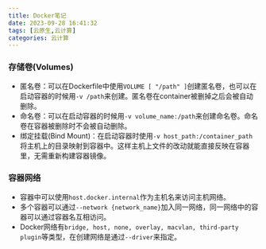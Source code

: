 ```yaml
---
title: Docker笔记
date: 2023-09-28 16:41:32
tags: [云原生,云计算]
categories: 云计算
---
```


### 存储卷(Volumes)

 - 匿名卷：可以在Dockerfile中使用`VOLUME [ "/path" ]`创建匿名卷，也可以在启动容器的时候用`-v /path`来创建。匿名卷在container被删掉之后会被自动删除。
 - 命名卷：可以在启动容器的时候用`-v volume_name:/path`来创建命名卷。命名卷在容器被删除时不会被自动删除。
 - 绑定挂载(Bind Mount)：在启动容器时使用`-v host_path:/container_path`将主机上的目录映射到容器中。这样主机上文件的改动就能直接反映在容器里，无需重新构建容器镜像。


 ### 容器网络

 - 容器中可以使用`host.docker.internal`作为主机名来访问主机网络。
 - 多个容器可以通过`--network {network_name}`加入同一网络，同一网络中的容器可以通过容器名互相访问。
 - Docker网络有`bridge, host, none, overlay, macvlan, third-party plugin`等类型，在创建网络是通过`--driver`来指定。